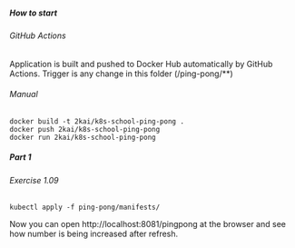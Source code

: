 ##### How to start

###### GitHub Actions

Application is built and pushed to Docker Hub automatically by GitHub Actions. Trigger is any change in this folder (/ping-pong/**)

###### Manual

```shell
docker build -t 2kai/k8s-school-ping-pong .
docker push 2kai/k8s-school-ping-pong
docker run 2kai/k8s-school-ping-pong
```

##### Part 1

###### Exercise 1.09

```shell
kubectl apply -f ping-pong/manifests/
```

Now you can open http://localhost:8081/pingpong at the browser and see how number is being increased after refresh.
